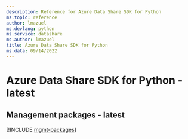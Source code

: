 ```yaml
---
description: Reference for Azure Data Share SDK for Python
ms.topic: reference
author: lmazuel
ms.devlang: python
ms.service: datashare
ms.author: lmazuel
title: Azure Data Share SDK for Python
ms.data: 09/14/2022
---
```

# Azure Data Share SDK for Python - latest

## Management packages - latest
[!INCLUDE [mgmt-packages](data-share-mgmt-index.md)]